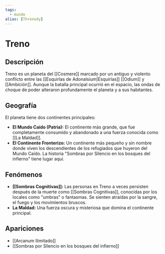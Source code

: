 ```yaml
---
tags:
  - mundo
alias: [Threnody]
---
```


# Treno

## Descripción
Treno es un planeta del [[Cosmere]] marcado por un antiguo y violento conflicto entre las [[Esquirlas de Adonalsium|Esquirlas]] [[Odium]] y [[Ambición]]. Aunque la batalla principal ocurrió en el espacio, las ondas de choque de poder alteraron profundamente el planeta y a sus habitantes.

## Geografía
El planeta tiene dos continentes principales:
*   **El Mundo Caído (Patria):** El continente más grande, que fue completamente consumido y abandonado a una fuerza conocida como [[La Maldad]].
*   **El Continente Fronterizo:** Un continente más pequeño y sin nombre donde viven los descendientes de los refugiados que huyeron del Mundo Caído. La historia "Sombras por Silencio en los bosques del infierno" tiene lugar aquí.

## Fenómenos
*   **[[Sombras Cognitivas]]:** Las personas en Treno a veces persisten después de la muerte como [[Sombras Cognitivas]], conocidas por los locales como "umbras" o fantasmas. Se sienten atraídas por la sangre, el fuego y los movimientos bruscos.
*   **La Maldad:** Una fuerza oscura y misteriosa que domina el continente principal.

## Apariciones
* [[Arcanum Ilimitado]]
* [[Sombras por Silencio en los bosques del infierno]]
